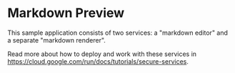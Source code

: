 # Markdown Preview

This sample application consists of two services: a "markdown editor" and a separate "markdown renderer".

Read more about how to deploy and work with these services in https://cloud.google.com/run/docs/tutorials/secure-services.

